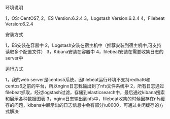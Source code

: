 环境说明

1，OS: CentOS7,
2，ES Version:6.2.4
3，Logstash Version:6.2.4
4，Filebeat Version:6.2.4

安装方式

1，ES安装在容器中
2，Logstash安装在宿主机中（推荐安装到宿主机中,可支持读取多个配置文件）
3，Kibana安装在容器中
4，filebeat安装在需要收集日志的server中

运行方式

1，我的web server是centos5系统，因filebeat运行环境不支持redhat6和centos6之前的平台，所以nginx日志我输出到了nfs文件系统中
2，所有日志通过filebeat抓取，经过logstash过滤，存储到elasticsearch中，最后通过kibana搜索和展示各种数据图表
3，nginx日志输出到nfs中，filebeat收集的时候因存在nfs缓存的问题，kibana中展示出的日志信息中会有部分\u0000，可通过关闭缓存的方式解决
